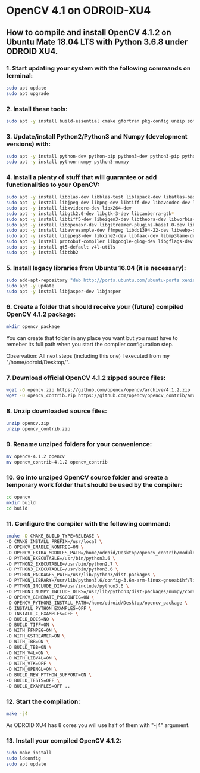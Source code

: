# OpenCV 4.1 on ODROID-XU4
## How to compile and install OpenCV 4.1.2 on Ubuntu Mate 18.04 LTS with Python 3.6.8 under ODROID XU4.

### 1. Start updating your system with the following commands on terminal:

```bash
sudo apt update
sudo apt upgrade
```

### 2. Install these tools:

```bash
sudo apt -y install build-essential cmake gfortran pkg-config unzip software-properties-common doxygen
```

### 3. Update/install Python2/Python3 and Numpy (development versions) with:

```bash
sudo apt -y install python-dev python-pip python3-dev python3-pip python3-testresources
sudo apt -y install python-numpy python3-numpy
```
  
### 4. Install a plenty of stuff that will guarantee or add functionalities to your OpenCV:

```bash
sudo apt -y install libblas-dev libblas-test liblapack-dev libatlas-base-dev libopenblas-base libopenblas-dev
sudo apt -y install libjpeg-dev libpng-dev libtiff-dev libavcodec-dev libavformat-dev libswscale-dev libv4l-dev
sudo apt -y install libxvidcore-dev libx264-dev
sudo apt -y install libgtk2.0-dev libgtk-3-dev libcanberra-gtk*
sudo apt -y install libtiff5-dev libeigen3-dev libtheora-dev libvorbis-dev sphinx-common libtbb-dev yasm libopencore-amrwb-dev
sudo apt -y install libopenexr-dev libgstreamer-plugins-base1.0-dev libgstreamer1.0-dev libavutil-dev libavfilter-dev
sudo apt -y install libavresample-dev ffmpeg libdc1394-22-dev libwebp-dev
sudo apt -y install libjpeg8-dev libxine2-dev libfaac-dev libmp3lame-dev libopencore-amrnb-dev libprotobuf-dev
sudo apt -y install protobuf-compiler libgoogle-glog-dev libgflags-dev libgphoto2-dev libhdf5-dev
sudo apt -y install qt5-default v4l-utils
sudo apt -y install libtbb2
```
  
### 5. Install legacy libraries from Ubuntu 16.04 (it is necessary):

```bash
sudo add-apt-repository "deb http://ports.ubuntu.com/ubuntu-ports xenial-security main"
sudo apt -y update
sudo apt -y install libjasper-dev libjasper
```

### 6. Create a folder that should receive your (future) compiled OpenCV 4.1.2 package:
```bash
mkdir opencv_package
```
You can create that folder in any place you want but you must have to remeber its full path when you start the compiler configuration step.

Observation: All next steps (including this one) I executed from my "/home/odroid/Desktop/".

### 7. Download official OpenCV 4.1.2 zipped source files:

```bash
wget -O opencv.zip https://github.com/opencv/opencv/archive/4.1.2.zip
wget -O opencv_contrib.zip https://github.com/opencv/opencv_contrib/archive/4.1.2.zip
```

### 8. Unzip downloaded source files:
```bash
unzip opencv.zip
unzip opencv_contrib.zip
```

### 9. Rename unziped folders for your convenience:
```bash
mv opencv-4.1.2 opencv
mv opencv_contrib-4.1.2 opencv_contrib
```

### 10. Go into unziped OpenCV source folder and create a temporary work folder that should be used by the compiler:
```bash
cd opencv
mkdir build
cd build
```

### 11. Configure the compiler with the following command:
```bash
cmake -D CMAKE_BUILD_TYPE=RELEASE \
-D CMAKE_INSTALL_PREFIX=/usr/local \
-D OPENCV_ENABLE_NONFREE=ON \
-D OPENCV_EXTRA_MODULES_PATH=/home/odroid/Desktop/opencv_contrib/modules \
-D PYTHON_EXECUTABLE=/usr/bin/python3.6 \
-D PYTHON2_EXECUTABLE=/usr/bin/python2.7 \
-D PYTHON3_EXECUTABLE=/usr/bin/python3.6 \
-D PYTHON_PACKAGES_PATH=/usr/lib/python3/dist-packages \
-D PYTHON_LIBRARY=/usr/lib/python3.6/config-3.6m-arm-linux-gnueabihf/libpython3.6m.so \
-D PYTHON_INCLUDE_DIR=/usr/include/python3.6 \
-D PYTHON3_NUMPY_INCLUDE_DIRS=/usr/lib/python3/dist-packages/numpy/core/include \
-D OPENCV_GENERATE_PKGCONFIG=ON \
-D OPENCV_PYTHON3_INSTALL_PATH=/home/odroid/Desktop/opencv_package \
-D INSTALL_PYTHON_EXAMPLES=OFF \
-D INSTALL_C_EXAMPLES=OFF \
-D BUILD_DOCS=NO \
-D BUILD_TIFF=ON \
-D WITH_FFMPEG=ON \
-D WITH_GSTREAMER=ON \
-D WITH_TBB=ON \
-D BUILD_TBB=ON \
-D WITH_V4L=ON \
-D WITH_LIBV4L=ON \
-D WITH_VTK=OFF \
-D WITH_OPENGL=ON \
-D BUILD_NEW_PYTHON_SUPPORT=ON \
-D BUILD_TESTS=OFF \
-D BUILD_EXAMPLES=OFF ..
```

### 12. Start the compilation:
```bash
make -j4
```
As ODROID XU4 has 8 cores you will use half of them with "-j4" argument.

### 13. Install your compiled OpenCV 4.1.2:
```bash
sudo make install
sudo ldconfig
sudo apt update
```

